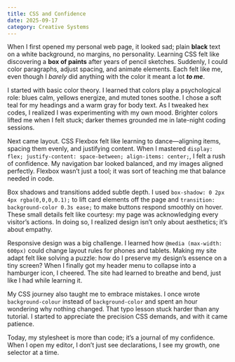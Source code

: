 ```yaml
---
title: CSS and Confidence
date: 2025-09-17
category: Creative Systems
---
```

When I first opened my personal web page, it looked sad; plain **black** text on a white background, no margins, no personality. Learning CSS felt like discovering a **box of paints** after years of pencil sketches. Suddenly, I could color paragraphs, adjust spacing, and animate elements. Each felt like me, even though I _barely_ did anything with the color it meant a lot _**to me**_.

I started with basic color theory. I learned that colors play a psychological role: blues calm, yellows energize, and muted tones soothe. I chose a soft teal for my headings and a warm gray for body text. As I tweaked hex codes, I realized I was experimenting with my own mood. Brighter colors lifted me when I felt stuck; darker themes grounded me in late-night coding sessions.

Next came layout. CSS Flexbox felt like learning to dance—aligning items, spacing them evenly, and justifying content. When I mastered `display: flex; justify-content: space-between; align-items: center;`, I felt a rush of confidence. My navigation bar looked balanced, and my images aligned perfectly. Flexbox wasn’t just a tool; it was sort of teaching me that balance needed in code.

Box shadows and transitions added subtle depth. I used `box-shadow: 0 2px 4px rgba(0,0,0,0.1);` to lift card elements off the page and `transition: background-color 0.3s ease;` to make buttons respond smoothly on hover. These small details felt like courtesy: my page was acknowledging every visitor’s actions. In doing so, I realized design isn’t only about aesthetics; it’s about empathy.

Responsive design was a big challenge. I learned how `@media (max-width: 600px)` could change layout rules for phones and tablets. Making my site adapt felt like solving a puzzle: how do I preserve my design’s essence on a tiny screen? When I finally got my header menu to collapse into a hamburger icon, I cheered. The site had learned to breathe and bend, just like I had while learning it.

My CSS journey also taught me to embrace mistakes. I once wrote `background-colour` instead of `background-color` and spent an hour wondering why nothing changed. That typo lesson stuck harder than any tutorial. I started to appreciate the precision CSS demands, and with it came patience.

Today, my stylesheet is more than code; it’s a journal of my confidence. When I open my editor, I don’t just see declarations, I see my growth, one selector at a time.